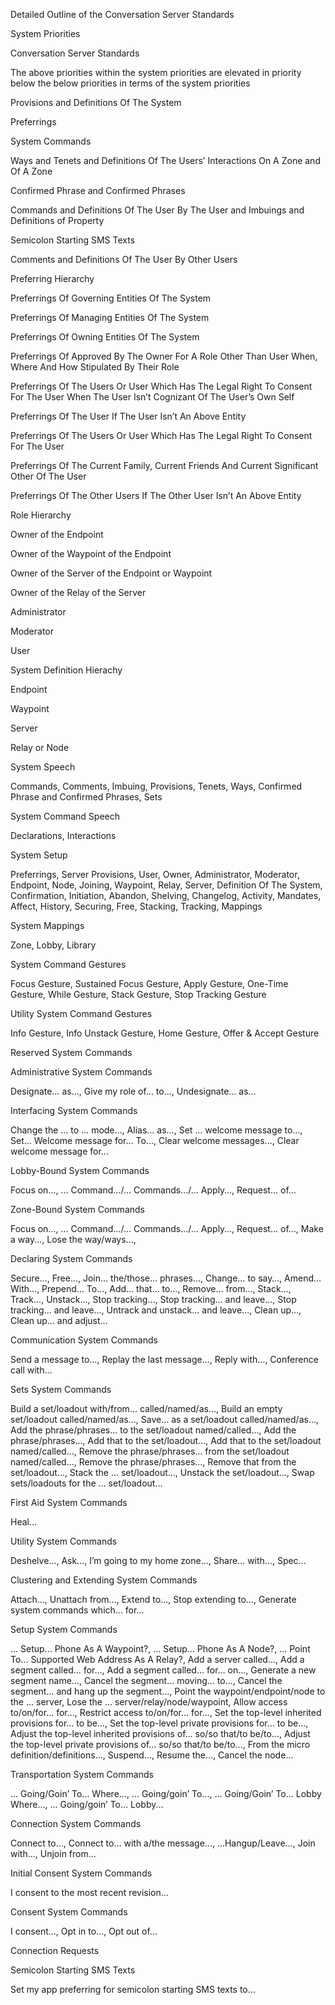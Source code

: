 Detailed Outline of the Conversation Server Standards

System Priorities

Conversation Server Standards

The above priorities within the system priorities are elevated in priority below the below priorities in terms of the system priorities

Provisions and Definitions Of The System

Preferrings

System Commands

Ways and Tenets and Definitions Of The Users’ Interactions On A Zone and Of A Zone

Confirmed Phrase and Confirmed Phrases

Commands and Definitions Of The User By The User and Imbuings and Definitions of Property

Semicolon Starting SMS Texts

Comments and Definitions Of The User By Other Users

Preferring Hierarchy

Preferrings Of Governing Entities Of The System

Preferrings Of Managing Entities Of The System

Preferrings Of Owning Entities Of The System

Preferrings Of Approved By The Owner For A Role Other Than User When, Where And How Stipulated By Their Role

Preferrings Of The Users Or User Which Has The Legal Right To Consent For The User When The User Isn’t Cognizant Of The User’s Own Self

Preferrings Of The User If The User Isn’t An Above Entity

Preferrings Of The Users Or User Which Has The Legal Right To Consent For The User

Preferrings Of The Current Family, Current Friends And Current Significant Other Of The User

Preferrings Of The Other Users If The Other User Isn’t An Above Entity

Role Hierarchy

Owner of the Endpoint

Owner of the Waypoint of the Endpoint

Owner of the Server of the Endpoint or Waypoint

Owner of the Relay of the Server

Administrator

Moderator

User

System Definition Hierachy

Endpoint

Waypoint

Server

Relay or Node

System Speech

Commands, Comments, Imbuing, Provisions, Tenets, Ways, Confirmed Phrase and Confirmed Phrases, Sets

System Command Speech

Declarations, Interactions

System Setup

Preferrings, Server Provisions, User, Owner, Administrator, Moderator, Endpoint, Node, Joining, Waypoint, Relay, Server, Definition Of The System, Confirmation, Initiation, Abandon, Shelving, Changelog, Activity, Mandates, Affect, History, Securing, Free, Stacking, Tracking, Mappings

System Mappings

Zone, Lobby, Library

System Command Gestures

Focus Gesture, Sustained Focus Gesture, Apply Gesture, One-Time Gesture, While Gesture, Stack Gesture, Stop Tracking Gesture

Utility System Command Gestures

Info Gesture, Info Unstack Gesture, Home Gesture, Offer & Accept Gesture

Reserved System Commands

Administrative System Commands

Designate… as…, Give my role of… to…, Undesignate… as…

Interfacing System Commands

Change the … to … mode…, Alias… as…, Set ... welcome message to..., Set... Welcome message for... To..., Clear welcome messages..., Clear welcome message for...

Lobby-Bound System Commands

Focus on…, … Command…/… Commands…/… Apply…, Request… of…

Zone-Bound System Commands

Focus on..., … Command…/… Commands…/… Apply…, Request… of…, Make a way..., Lose the way/ways...,

Declaring System Commands

Secure…, Free…, Join… the/those… phrases…, Change… to say…, Amend… With…, Prepend… To…, Add… that… to…, Remove… from…, Stack..., Track..., Unstack…, Stop tracking…, Stop tracking… and leave…, Stop tracking… and leave…, Untrack and unstack… and leave…, Clean up…, Clean up… and adjust…

Communication System Commands

Send a message to…, Replay the last message…, Reply with…, Conference call with…

Sets System Commands

Build a set/loadout with/from… called/named/as…, Build an empty set/loadout called/named/as…, Save… as a set/loadout called/named/as…, Add the phrase/phrases… to the set/loadout named/called…, Add the phrase/phrases…, Add that to the set/loadout…, Add that to the set/loadout named/called…, Remove the phrase/phrases… from the set/loadout named/called…, Remove the phrase/phrases…, Remove that from the set/loadout…, Stack the … set/loadout…, Unstack the set/loadout…, Swap sets/loadouts for the … set/loadout…

First Aid System Commands

Heal…

Utility System Commands

Deshelve…, Ask…, I’m going to my home zone…, Share… with…, Spec...

Clustering and Extending System Commands

Attach…, Unattach from…, Extend to…, Stop extending to…, Generate system commands which… for…

Setup System Commands

... Setup... Phone As A Waypoint?, ... Setup... Phone As A Node?, ... Point To... Supported Web Address As A Relay?, Add a server called…, Add a segment called… for…, Add a segment called… for… on…, Generate a new segment name…, Cancel the segment… moving… to…, Cancel the segment… and hang up the segment…, Point the waypoint/endpoint/node to the … server, Lose the … server/relay/node/waypoint, Allow access to/on/for… for…, Restrict access to/on/for… for…, Set the top-level inherited provisions for… to be…, Set the top-level private provisions for… to be…, Adjust the top-level inherited provisions of… so/so that/to be/to…, Adjust the top-level private provisions of… so/so that/to be/to…, From the micro definition/definitions…, Suspend…, Resume the…, Cancel the node…

Transportation System Commands

… Going/Goin’ To… Where..., ... Going/goin’ To..., … Going/Goin’ To… Lobby Where..., ... Going/goin’ To... Lobby...

Connection System Commands

Connect to…, Connect to… with a/the message…, ...Hangup/Leave…, Join with…, Unjoin from…

Initial Consent System Commands

I consent to the most recent revision…

Consent System Commands

I consent…, Opt in to…, Opt out of…

Connection Requests

Semicolon Starting SMS Texts

Set my app preferring for semicolon starting SMS texts to…